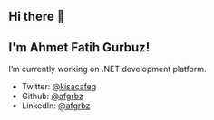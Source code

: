 ##   Hi there 👋
##   I'm Ahmet Fatih Gurbuz!
    
   I’m currently working on .NET development platform.
   
  * Twitter: [@kisacafeg](https://twitter.com/kisacaafeg)
  * Github: [@afgrbz](https://github.com/afgrbz)
  * LinkedIn: [@afgrbz](https://linkedin.com/in/afgrbz)

<!--
**afgrbz/afgrbz** is a ✨ _special_ ✨ repository because its `README.md` (this file) appears on your GitHub profile.

Here are some ideas to get you started:

- 🔭 I’m currently working on ...
- 🌱 I’m currently learning ...
- 👯 I’m looking to collaborate on ...
- 🤔 I’m looking for help with ...
- 💬 Ask me about ...
- 📫 How to reach me: ...
- 😄 Pronouns: ...
- ⚡ Fun fact: ...
-->
